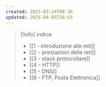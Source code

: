 ```yaml
---
created: 2025-03-24T09:30
updated: 2025-04-05T16:53
---
```

>[!info] indice
>- [[1 - introduzione alle reti]]
>- [[2 - prestazioni delle reti]]
>- [[3 - stack protocollare]]
>- [[4 - HTTP]]
>- [[5 - DNS]]
>- [[6 - FTP, Posta Elettronica]]